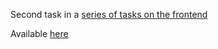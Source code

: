 Second task in a [series of tasks on the frontend](https://t.me/js_is_easy)

Available [here](https://owtmpatrick.github.io/tic-tac-toe/)